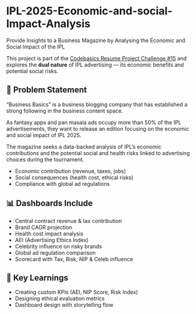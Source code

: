 # IPL-2025-Economic-and-social-Impact-Analysis
Provide Insights to a Business Magazine by Analysing the Economic and Social Impact of the IPL

This project is part of the [Codebasics Resume Project Challenge #15](https://codebasics.io/challenge/codebasics-resume-project-challenge) and explores the **dual nature** of IPL advertising — its economic benefits and potential social risks.

## 📌 Problem Statement
“Business Basics” is a business blogging company that has established a strong following in the business content space. 

As fantasy apps and pan masala ads occupy more than 50% of the IPL advertisements, they want to release an edition focusing on the economic and social impact of IPL 2025.

The magazine seeks a data-backed analysis of IPL’s economic contributions and the potential social and health risks linked to advertising choices during the tournament.
- Economic contribution (revenue, taxes, jobs)
- Social consequences (health cost, ethical risks)
- Compliance with global ad regulations

## 📊 Dashboards Include
- Central contract revenue & tax contribution
- Brand CAGR projection
- Health cost impact analysis
- AEI (Advertising Ethics Index)
- Celebrity influence on risky brands
- Global ad regulation comparison
- Scorecard with Tax, Risk, NIP & Celeb influence

## 🧠 Key Learnings
- Creating custom KPIs (AEI, NIP Score, Risk Index)
- Designing ethical evaluation metrics
- Dashboard design with storytelling flow

